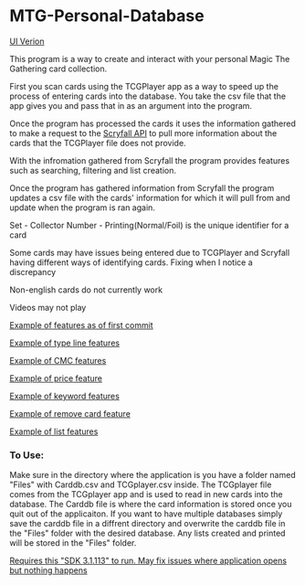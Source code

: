# MTG-Personal-Database
[UI Verion](https://github.com/clharper42/MTGdb)

This program is a way to create and interact with your personal Magic The Gathering card collection.

First you scan cards using the TCGPlayer app as a way to speed up the process of entering cards into the database. You take the csv file that the app gives you and pass that in as an argument into the program.

Once the program has processed the cards it uses the information gathered to make a request to the [Scryfall API](https://scryfall.com/docs/api) to pull more information about the cards that the TCGPlayer file does not provide.

With the infromation gathered from Scryfall the program provides features such as searching, filtering and list creation.

Once the program has gathered information from Scryfall the program updates a csv file with the cards' information for which it will pull from and update when the program is ran again.

Set - Collector Number - Printing(Normal/Foil) is the unique identifier for a card 

Some cards may have issues being entered due to TCGPlayer and Scryfall having different ways of identifying cards. Fixing when I notice a discrepancy

Non-english cards do not currently work

Videos may not play

[Example of features as of first commit](https://streamable.com/60due7)

[Example of type line features](https://streamable.com/pycuqo)

[Example of CMC features](https://streamable.com/k7pmxi)

[Example of price feature](https://streamable.com/h4kjka)

[Example of keyword features](https://streamable.com/crg1at)

[Example of remove card feature](https://streamable.com/4iozq3)

[Example of list features](https://streamable.com/018cpa)

<b><h3>To Use:</h3></b>
Make sure in the directory where the application is you have a folder named "Files" with Carddb.csv and TCGplayer.csv inside. The TCGplayer file comes from the TCGplayer app and is used to read in new cards into the database. The Carddb file is where the card information is stored once you quit out of the applicaiton. If you want to have multiple databases simply save the carddb file in a diffrent directory and overwrite the carddb file in the "Files" folder with the desired database. Any lists created and printed will be stored in the "Files" folder.

[Requires this "SDK 3.1.113" to run. May fix issues where application opens but nothing happens](https://dotnet.microsoft.com/download/dotnet/3.1)
